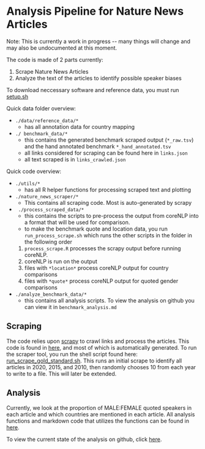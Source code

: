 # Analysis Pipeline for Nature News Articles

Note: This is currently a work in progress -- many things will change and may also be undocumented at this moment.

The code is made of 2 parts currently: 
1. Scrape Nature News Articles
2. Analyze the text of the articles to identify possible speaker biases

To download neccessary software and reference data, you must run [setup.sh](https://github.com/nrosed/nature_news_disparities/blob/main/nature_news_scraper/setup.sh)

Quick data folder overview:
-  `./data/reference_data/*`
     - has all annotation data for country mapping
- `./ benchmark_data/*`
     - this contains the generated benchmark scraped output (`*_raw.tsv`) and the hand annotated benchmark `*_hand_annotated.tsv`
     - all links considered for scraping can be found here in `links.json`
     - all text scraped is in `links_crawled.json`

Quick code overview:
- `./utils/*` 
     - has all R helper functions for processing scraped text and plotting
- `./nature_news_scraper/*`
     - This contains all scraping code. Most is auto-generated by scrapy
- ` ./process_scraped_data/*`
     - this contains the scripts to pre-process the output from coreNLP into a format that will be used for comparison. 
     - to make the benchmark quote and location data, you run `run_process_scrape.sh` which runs the other scripts in the folder in the following order
     1. `process_scrape.R` processes the scrapy output before running coreNLP.
     2. coreNLP is run on the output
     3. files with `*location*` process coreNLP output for country comparisons
     4. files with `*quote*` process coreNLP output for quoted gender comparisons
- `./analyze_benchmark_data/*`
     - this contains all analysis scripts. To view the analysis on github you can view it in `benchmark_analysis.md`



## Scraping
  
The code relies upon [scrapy](https://docs.scrapy.org/en/latest/index.html) to crawl links and process the articles.
This code is found in [here](https://github.com/nrosed/nature_news_disparities/tree/main/nature_news_scraper), and most of which is automatically generated.
To run the scraper tool, you run the shell script found here: [run_scrape_gold_standard.sh](https://github.com/nrosed/nature_news_disparities/blob/main/nature_news_scraper/run_scrape_gold_standard.sh).
This runs an initial scrape to identify all articles in 2020, 2015, and 2010, then randomly chooses 10 from each year to write to a file. 
This will later be extended.
  
## Analysis
  
Currently, we look at the proportion of MALE:FEMALE quoted speakers in each article and which countries are mentioned in each article.
All analysis functions and markdown code that utilizes the functions can be found in [here](https://github.com/nrosed/nature_news_disparities/tree/main/analyze_benchmark_data/).

To view the current state of the analysis on github, click [here](https://github.com/nrosed/nature_news_disparities/tree/main/analyze_benchmark_data/benchmark_analysis.md).

